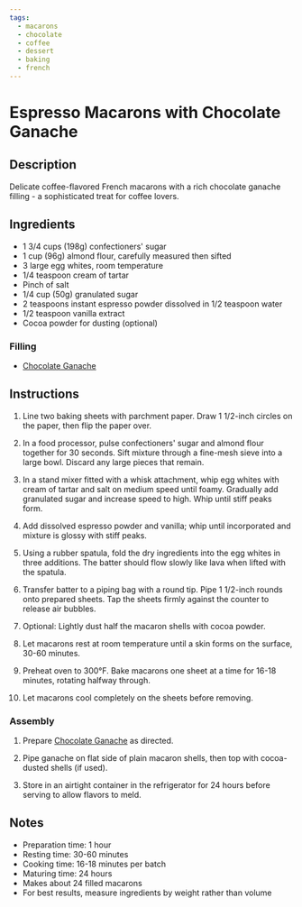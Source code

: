 ```yaml
---
tags:
  - macarons
  - chocolate
  - coffee
  - dessert
  - baking
  - french
---
```


# Espresso Macarons with Chocolate Ganache

## Description

Delicate coffee-flavored French macarons with a rich chocolate ganache filling - a sophisticated treat for coffee lovers.

## Ingredients

- 1 3/4 cups (198g) confectioners' sugar
- 1 cup (96g) almond flour, carefully measured then sifted
- 3 large egg whites, room temperature
- 1/4 teaspoon cream of tartar
- Pinch of salt
- 1/4 cup (50g) granulated sugar
- 2 teaspoons instant espresso powder dissolved in 1/2 teaspoon water
- 1/2 teaspoon vanilla extract
- Cocoa powder for dusting (optional)

### Filling

- [Chocolate Ganache](../Chocolate%20Ganache)

## Instructions

1. Line two baking sheets with parchment paper. Draw 1 1/2-inch circles on the paper, then flip the paper over.

2. In a food processor, pulse confectioners' sugar and almond flour together for 30 seconds. Sift mixture through a fine-mesh sieve into a large bowl. Discard any large pieces that remain.

3. In a stand mixer fitted with a whisk attachment, whip egg whites with cream of tartar and salt on medium speed until foamy. Gradually add granulated sugar and increase speed to high. Whip until stiff peaks form.

4. Add dissolved espresso powder and vanilla; whip until incorporated and mixture is glossy with stiff peaks.

5. Using a rubber spatula, fold the dry ingredients into the egg whites in three additions. The batter should flow slowly like lava when lifted with the spatula.

6. Transfer batter to a piping bag with a round tip. Pipe 1 1/2-inch rounds onto prepared sheets. Tap the sheets firmly against the counter to release air bubbles.

7. Optional: Lightly dust half the macaron shells with cocoa powder.

8. Let macarons rest at room temperature until a skin forms on the surface, 30-60 minutes.

9. Preheat oven to 300°F. Bake macarons one sheet at a time for 16-18 minutes, rotating halfway through.

10. Let macarons cool completely on the sheets before removing.

### Assembly

1. Prepare [Chocolate Ganache](../Chocolate%20Ganache) as directed.

2. Pipe ganache on flat side of plain macaron shells, then top with cocoa-dusted shells (if used).

3. Store in an airtight container in the refrigerator for 24 hours before serving to allow flavors to meld.

## Notes

- Preparation time: 1 hour
- Resting time: 30-60 minutes
- Cooking time: 16-18 minutes per batch
- Maturing time: 24 hours
- Makes about 24 filled macarons
- For best results, measure ingredients by weight rather than volume
